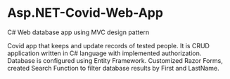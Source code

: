 # Asp.NET-Covid-Web-App
C# Web database app using MVC design pattern

Covid app that keeps and update records of tested people. It is CRUD application written in C# language with implemented authorization.
Database is configured using Entity Framework.
Customized Razor Forms, created Search Function to filter database results by First and LastName.
